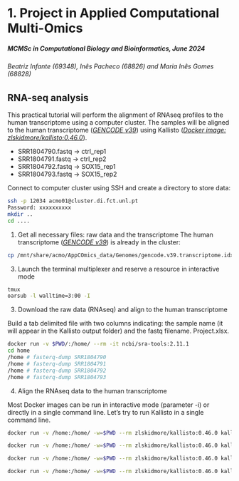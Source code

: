 # 1. Project in Applied Computational Multi-Omics
##### _MCMSc in Computational Biology and Bioinformatics, June 2024_
###### _Beatriz Infante (69348), Inês Pacheco (68826) and Maria Inês Gomes (68828)_

## RNA-seq analysis
This practical tutorial will perform the alignment of RNAseq profiles to the human transcriptome using a computer cluster. 
The samples will be aligned to the human transcriptome ([*GENCODE v39*][Gencode]) using Kallisto ([*Docker image: zlskidmore/kallisto:0.46.0*][kallisto]). 

- SRR1804790.fastq -> ctrl_rep1
- SRR1804791.fastq -> ctrl_rep2
- SRR1804792.fastq -> SOX15_rep1
- SRR1804793.fastq -> SOX15_rep2

Connect to computer cluster using SSH and create a directory to store data:
```sh
ssh -p 12034 acmo01@cluster.di.fct.unl.pt
Password: xxxxxxxxxx
mkdir ..
cd ....
```

1. Get all necessary files: raw data and the transcriptome
The human transcriptome ([*GENCODE v39*][Gencode]) is already in the cluster:
```sh
cp /mnt/share/acmo/AppCOmics_data/Genomes/gencode.v39.transcriptome.idx . 
```

3. Launch the terminal multiplexer and reserve a resource in interactive mode
```sh
tmux
oarsub -l walltime=3:00 -I
```

3. Download the raw data (RNAseq) and align to the human transcriptome

Build a tab delimited file with two columns indicating: the sample name (it will appear in the Kallisto output folder) and the fastq filename. Project.xlsx.
```sh
docker run -v $PWD/:/home/ --rm -it ncbi/sra-tools:2.11.1
cd home
/home # fasterq-dump SRR1804790
/home # fasterq-dump SRR1804791
/home # fasterq-dump SRR1804792
/home # fasterq-dump SRR1804793
```

4. Align the RNAseq data to the human transcriptome

Most Docker images can be run in interactive mode (parameter -i) or directly in a single command line. Let’s try to run Kallisto in a single command line.
```sh
docker run -v /home:/home/ -w=$PWD --rm zlskidmore/kallisto:0.46.0 kallisto quant -i gencode.v39.transcriptome.idx -o ctrl_rep1 --single -t 8 -l 250 -s 50 SRR1804790.fastq

docker run -v /home:/home/ -w=$PWD --rm zlskidmore/kallisto:0.46.0 kallisto quant -i gencode.v39.transcriptome.idx -o ctrl_rep2 --single -t 8 -l 250 -s 50 SRR1804791.fastq

docker run -v /home:/home/ -w=$PWD --rm zlskidmore/kallisto:0.46.0 kallisto quant -i gencode.v39.transcriptome.idx -o SOX15_rep1 --single -t 8 -l 250 -s 50 SRR1804792.fastq

docker run -v /home:/home/ -w=$PWD --rm zlskidmore/kallisto:0.46.0 kallisto quant -i gencode.v39.transcriptome.idx -o SOX15_rep2 --single -t 8 -l 250 -s 50 SRR1804793.fastq
```

   [Gencode]: <https://www.gencodegenes.org/>
   [kallisto]: <https://hub.docker.com/r/zlskidmore/kallisto>
   
